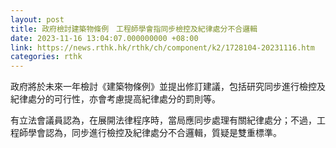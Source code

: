 ```yaml
---
layout: post
title: 政府檢討建築物條例　工程師學會指同步檢控及紀律處分不合邏輯
date: 2023-11-16 13:04:07.000000000 +08:00
link: https://news.rthk.hk/rthk/ch/component/k2/1728104-20231116.htm
categories: rthk
---
```


政府將於未來一年檢討《建築物條例》並提出修訂建議，包括研究同步進行檢控及紀律處分的可行性，亦會考慮提高紀律處分的罰則等。

有立法會議員認為，在展開法律程序時，當局應同步處理有關紀律處分；不過，工程師學會認為，同步進行檢控及紀律處分不合邏輯，質疑是雙重標準。
